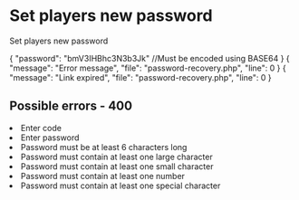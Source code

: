 # Set players new password

<highlight>Set players new password</highlight>

<include from="notes.md" element-id="urlVariable"/>

<api-endpoint openapi-path="./../../data.yaml" endpoint="/password-recovery/{$code}" method="PATCH">
	<request>
		<sample lang="JSON">
			{
			  "password": "bmV3IHBhc3N3b3Jk" //Must be encoded using BASE64
			}
		</sample>
	</request>
	<response type="400">
		<sample lang="JSON">
			{
				"message": "Error message",
				"file": "password-recovery.php",
				"line": 0
			}
		</sample>
	</response>
	<response type="404">
		<sample lang="JSON">
			{
				"message": "Link expired",
				"file": "password-recovery.php",
				"line": 0
			}
		</sample>
	</response>
</api-endpoint>

## Possible errors - 400
<list>
	<li>Enter code</li>
</list>
<deflist collapsible="true" default-state="collapsed">
	<def title="Password errors">
		<list>
			<li>Enter password</li>
			<li>Password must be at least 6 characters long</li>
			<li>Password must contain at least one large character</li>
			<li>Password must contain at least one small character</li>
			<li>Password must contain at least one number</li>
			<li>Password must contain at least one special character</li>
		</list>
	</def>
</deflist>